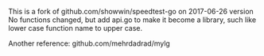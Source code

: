 This is a fork of github.com/showwin/speedtest-go on 2017-06-26 version No functions changed, but add api.go to make it
become a library, such like lower case function name to upper case.

Another reference: github.com/mehrdadrad/mylg